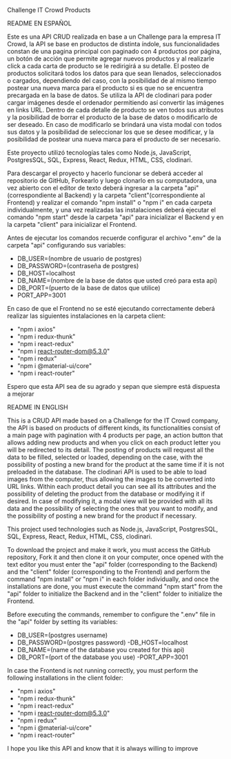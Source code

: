 
Challenge IT Crowd Products

README EN ESPAÑOL

Este es una API CRUD realizada en base a un Challenge para la empresa IT Crowd, la API se base en productos de distinta índole, sus funcionalidades constan de una pagina principal con paginado con 4 productos por página, un botón de acción que permite agregar nuevos productos y al realizarle click a cada carta de producto se le redirigirá a su detalle.
El posteo de productos solicitará todos los datos para que sean llenados, seleccionados o cargados, dependiendo del caso, con la posibilidad de al mismo tiempo postear una nueva marca para el producto si es que no se encuentra precargada en la base de datos. Se utiliza la API de clodinari para poder cargar imágenes desde el ordenador permitiendo así convertir las imágenes en links URL.
Dentro de cada detalle de producto se ven todos sus atributos y la posibilidad de borrar el producto de la base de datos o modificarlo de ser deseado. En caso de modificarlo se brindará una vista modal con todos sus datos y la posibilidad de seleccionar los que se desee modificar, y la posibilidad de postear una nueva marca para el producto de ser necesario.

Este proyecto utilizó tecnologías tales como Node.js, JavaScript, PostgresSQL, SQL, Express, React, Redux, HTML, CSS, clodinari.

Para descargar el proyecto y hacerlo funcionar se deberá acceder al repositorio de GitHub, Forkearlo y luego clonarlo en su computadora, una vez abierto con el editor de texto deberá ingresar a la carpeta "api"(correspondiente al Backend) y la carpeta "client"(correspondiente al Frontend) y realizar el comando "npm install" o "npm i" en cada carpeta individualmente, y una vez realizadas las instalaciones deberá ejecutar el comando "npm start" desde la carpeta "api" para inicializar el Backend y en la carpeta "client" para inicializar el Frontend.

Antes de ejecutar los comandos recuerde configurar el archivo ".env" de la carpeta "api" configurando sus variables:
- DB_USER=(nombre de usuario de postgres)
- DB_PASSWORD=(contraseña de postgres)
- DB_HOST=localhost
- DB_NAME=(nombre de la base de datos que usted creó para esta api)
- DB_PORT=(puerto de la base de datos que utilice)
- PORT_APP=3001

En caso de que el Frontend no se esté ejecutando correctamente deberá realizar las siguientes instalaciones en la carpeta client:
- "npm i axios"
- "npm i redux-thunk"
- "npm i react-redux"
- "npm i react-router-dom@5.3.0"
- "npm i redux"
- "npm i @material-ui/core"
- "npm i react-router"

Espero que esta API sea de su agrado y sepan que siempre está dispuesta a mejorar

README IN ENGLISH

This is a CRUD API made based on a Challenge for the IT Crowd company, the API is based on products of different kinds, its functionalities consist of a main page with pagination with 4 products per page, an action button that allows adding new products and when you click on each product letter you will be redirected to its detail.
The posting of products will request all the data to be filled, selected or loaded, depending on the case, with the possibility of posting a new brand for the product at the same time if it is not preloaded in the database. The clodinari API is used to be able to load images from the computer, thus allowing the images to be converted into URL links.
Within each product detail you can see all its attributes and the possibility of deleting the product from the database or modifying it if desired. In case of modifying it, a modal view will be provided with all its data and the possibility of selecting the ones that you want to modify, and the possibility of posting a new brand for the product if necessary.

This project used technologies such as Node.js, JavaScript, PostgresSQL, SQL, Express, React, Redux, HTML, CSS, clodinari.

To download the project and make it work, you must access the GitHub repository, Fork it and then clone it on your computer, once opened with the text editor you must enter the "api" folder (corresponding to the Backend) and the "client" folder (corresponding to the Frontend) and perform the command "npm install" or "npm i" in each folder individually, and once the installations are done, you must execute the command "npm start" from the "api" folder to initialize the Backend and in the "client" folder to initialize the Frontend.

Before executing the commands, remember to configure the ".env" file in the "api" folder by setting its variables:
- DB_USER=(postgres username)
- DB_PASSWORD=(postgres password)
-DB_HOST=localhost
- DB_NAME=(name of the database you created for this api)
- DB_PORT=(port of the database you use)
-PORT_APP=3001

In case the Frontend is not running correctly, you must perform the following installations in the client folder:
- "npm i axios"
- "npm i redux-thunk"
- "npm i react-redux"
- "npm i react-router-dom@5.3.0"
- "npm i redux"
- "npm i @material-ui/core"
- "npm i react-router"

I hope you like this API and know that it is always willing to improve
